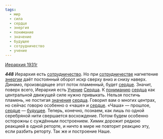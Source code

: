 ```yaml
---
tags:
  - мир
  - сила
  - сердце
  - энергия
  - понимание
  - значение
  - будущее
  - сотрудничество
  - учение
---
```


[Иерархия 1931г](https://127.0.0.1:4002/agni/1931)

___448___
Иерархия есть [сотрудничество](../../../tags/#сотрудничество). Но при [сотрудничестве](../../../tags/#сотрудничество) нагнетение [энергии](../../../tags/#энергия) даёт постоянный оборот искр сверху вниз и снизу наверх. Динамо, производящее этот поток пламенный, будет [сердце](../../../tags/#сердце). Значит, поверх всего, Иерархия есть [Учение](../../../tags/#учение) [Сердца](../../../tags/#сердце). К [пониманию](../../../tags/#понимание) [сердца](../../../tags/#сердце) как центральной движущей силе нужно привыкать. Нельзя постичь пламень, не постигая [значения](../../../tags/#значение) [сердца](../../../tags/#сердце). Говорил вам о многих центрах, но сейчас говорю особенно о «чаше» и [сердце](../../../tags/#сердце). «Чаша» — прошлое, [сердце](../../../tags/#сердце) — [будущее](../../../tags/#будущее). Теперь, конечно, познаем, как лишь по одной серебряной нити свершается восхождение. Потом будем особенно осторожны с суждённым построением. Химик дорожит редкою реакцией в одной реторте, и ничто в мире не повторит реакцию эту, если разбить реторту. Так же и построение Наше.   

